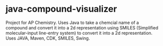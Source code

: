 # java-compound-visualizer
<p1> Project for AP Chemistry. Uses Java to take a chemcial name of a compound and convert it into a 2d representation using SMILES (Simplified molecular-input line-entry system) to convert it
into a 2d representation. Uses JAVA, Maven, CDK, SMILES, Swing. </p1>
